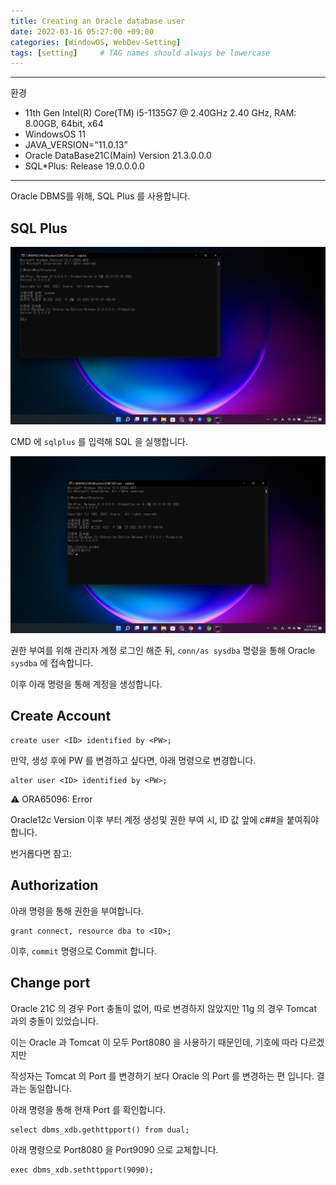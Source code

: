 ```yaml
---
title: Creating an Oracle database user
date: 2022-03-16 05:27:00 +09:00
categories: [WindowOS, WebDev-Setting]
tags: [setting]     # TAG names should always be lowercase
---
```


---

환경

- 11th Gen Intel(R) Core(TM) i5-1135G7 @ 2.40GHz   2.40 GHz, RAM: 8.00GB, 64bit, x64
- WindowsOS 11
- JAVA_VERSION="11.0.13”
- Oracle DataBase21C(Main) Version 21.3.0.0.0
- SQL*Plus: Release 19.0.0.0.0

---

Oracle DBMS를 위해, SQL Plus 를 사용합니다.

## SQL Plus

![0.png](/Post_img/WindowOS/CreatingAnOracleDatabaseUser/0.png)

CMD 에 `sqlplus` 를 입력해 SQL 을 실행합니다.

![1.png](/Post_img/WindowOS/CreatingAnOracleDatabaseUser/1.png)

권한 부여를 위해 관리자 계정 로그인 해준 뒤, `conn/as sysdba` 명령을 통해 Oracle `sysdba` 에 접속합니다.

이후 아래 명령을 통해 계정을 생성합니다.

## Create Account

```
create user <ID> identified by <PW>;
```

만약, 생성 후에 PW 를 변경하고 싶다면, 아래 명령으로 변경합니다.

```
alter user <ID> identified by <PW>;
```

⚠️ ORA65096: Error

Oracle12c Version 이후 부터 계정 생성및 권한 부여 시, ID 값 앞에 c##을 붙여줘야 합니다.

번거롭다면 참고: 

## A**uthorization**

아래 명령을 통해 권한을 부여합니다.

```
grant connect, resource dba to <ID>;
```

이후, `commit` 명령으로  Commit 합니다.

## C**hange port**

Oracle 21C 의 경우 Port 충돌이 없어, 따로 변경하지 않았지만 11g 의 경우 Tomcat 과의 충돌이 있었습니다.

이는 Oracle 과 Tomcat 이 모두 Port8080 을 사용하기 때문인데, 기호에 따라 다르겠지만 

작성자는 Tomcat 의 Port 를 변경하기 보다 Oracle 의 Port 를 변경하는 편 입니다. 결과는 동일합니다.

아래 명령을 통해 현재 Port 를 확인합니다.

```
select dbms_xdb.gethttpport() from dual;
```

아래 명령으로 Port8080 을 Port9090 으로 교체합니다.

```
exec dbms_xdb.sethttpport(9090);
```